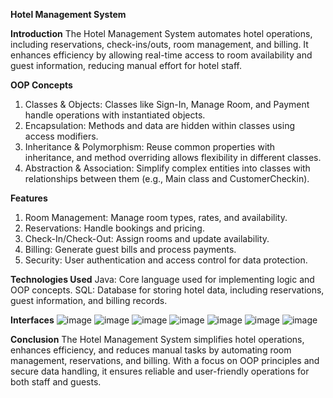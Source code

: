 **Hotel Management System**

**Introduction**
The Hotel Management System automates hotel operations, including reservations, check-ins/outs, room management, and billing. It enhances efficiency by allowing real-time access to room availability and guest information, reducing manual effort for hotel staff.

**OOP Concepts**
1. Classes & Objects: Classes like Sign-In, Manage Room, and Payment handle operations with instantiated objects.
2. Encapsulation: Methods and data are hidden within classes using access modifiers.
3. Inheritance & Polymorphism: Reuse common properties with inheritance, and method overriding allows flexibility in different classes.
4. Abstraction & Association: Simplify complex entities into classes with relationships between them (e.g., Main class and CustomerCheckin).
   
**Features**
1. Room Management: Manage room types, rates, and availability.
2. Reservations: Handle bookings and pricing.
3. Check-In/Check-Out: Assign rooms and update availability.
4. Billing: Generate guest bills and process payments.
5. Security: User authentication and access control for data protection.
   
**Technologies Used**
Java: Core language used for implementing logic and OOP concepts.
SQL: Database for storing hotel data, including reservations, guest information, and billing records.

**Interfaces**
![image](https://github.com/user-attachments/assets/f2fcb6ff-df58-4a90-a46a-85029591950b)
![image](https://github.com/user-attachments/assets/7df14547-5fa8-435c-85d2-37b21de121f8)
![image](https://github.com/user-attachments/assets/7889ceb6-efc9-4d22-b5ad-f70a645c1345)
![image](https://github.com/user-attachments/assets/f7d92285-16f9-4406-9827-bd7aa981127f)
![image](https://github.com/user-attachments/assets/35cc62d6-e3ee-4f0a-8c5c-abdafc163483)
![image](https://github.com/user-attachments/assets/f6f57b9c-5b50-4456-870c-fc9066070508)
![image](https://github.com/user-attachments/assets/933564e4-6a45-422f-890e-257c8e7d4d3a)

**Conclusion**
The Hotel Management System simplifies hotel operations, enhances efficiency, and reduces manual tasks by automating room management, reservations, and billing. With a focus on OOP principles and secure data handling, it ensures reliable and user-friendly operations for both staff and guests.



